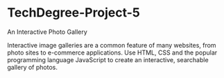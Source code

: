 # TechDegree-Project-5

An Interactive Photo Gallery

Interactive image galleries are a common feature of many websites, from photo sites to e-commerce applications. Use HTML, CSS and the popular programming language JavaScript to create an interactive, searchable gallery of photos.
